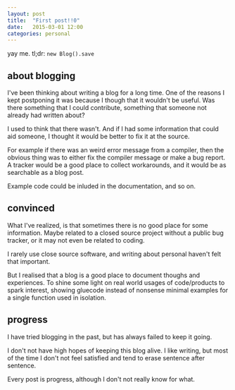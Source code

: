 ```yaml
---
layout: post
title:  "First post!!0"
date:   2015-03-01 12:00
categories: personal
---
```


yay me. tl;dr: `new Blog().save`

about blogging
--------------

I've been thinking about writing a blog for a long time.
One of the reasons I kept postponing it
was because I though that it wouldn't be useful.
Was there something that I could contribute,
something that someone not already had written about?

I used to think that there wasn't.
And if I had some information that could aid someone,
I thought it would be better to fix it at the source.

For example if there was an weird error message from a compiler,
then the obvious thing was to either fix the compiler message
or make a bug report.
A tracker would be a good place to collect workarounds,
and it would be as searchable as a blog post.

Example code could be inluded in the documentation,
and so on.

convinced
---------

What I've realized,
is that sometimes there is no good place for some information.
Maybe related to a closed source project without a public bug tracker,
or it may not even be related to coding.

I rarely use close source software,
and writing about personal haven't felt that important.

But I realised that a blog is a good place
to document thoughs and experiences.
To shine some light on real world usages of code/products to spark interest,
showing gluecode instead of nonsense minimal examples
for a single function used in isolation.


progress
--------

I have tried blogging in the past,
but has always failed to keep it going.

I don't not have high hopes
of keeping this blog alive.
I like writing,
but most of the time I don't not feel satisfied
and tend to erase sentence after sentence.

Every post is progress,
although I don't not really know for what.

